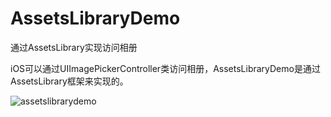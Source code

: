 # AssetsLibraryDemo
通过AssetsLibrary实现访问相册



iOS可以通过UIImagePickerController类访问相册，AssetsLibraryDemo是通过AssetsLibrary框架来实现的。


![assetslibrarydemo](http://7u2k5i.com1.z0.glb.clouddn.com/github_assetslibrarydemo1.gif?imageMogr2/thumbnail/370x662!) 

